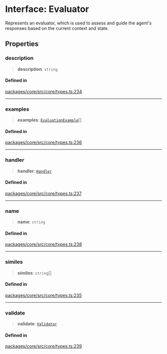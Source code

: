 # Interface: Evaluator

Represents an evaluator, which is used to assess and guide the agent's responses based on the current context and state.

## Properties

### description

> **description**: `string`

#### Defined in

[packages/core/src/core/types.ts:234](https://github.com/ai16z/eliza/blob/main/packages/core/src/core/types.ts#L234)

***

### examples

> **examples**: [`EvaluationExample`](EvaluationExample.md)[]

#### Defined in

[packages/core/src/core/types.ts:236](https://github.com/ai16z/eliza/blob/main/packages/core/src/core/types.ts#L236)

***

### handler

> **handler**: [`Handler`](../type-aliases/Handler.md)

#### Defined in

[packages/core/src/core/types.ts:237](https://github.com/ai16z/eliza/blob/main/packages/core/src/core/types.ts#L237)

***

### name

> **name**: `string`

#### Defined in

[packages/core/src/core/types.ts:238](https://github.com/ai16z/eliza/blob/main/packages/core/src/core/types.ts#L238)

***

### similes

> **similes**: `string`[]

#### Defined in

[packages/core/src/core/types.ts:235](https://github.com/ai16z/eliza/blob/main/packages/core/src/core/types.ts#L235)

***

### validate

> **validate**: [`Validator`](../type-aliases/Validator.md)

#### Defined in

[packages/core/src/core/types.ts:239](https://github.com/ai16z/eliza/blob/main/packages/core/src/core/types.ts#L239)

